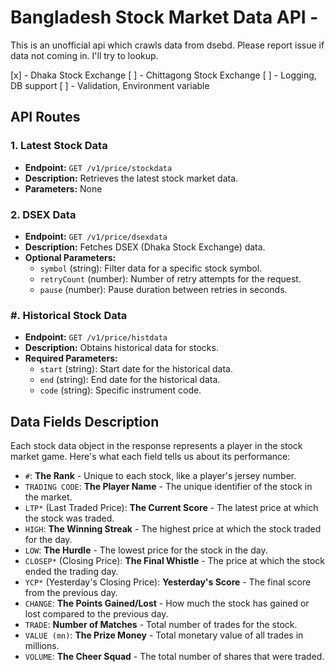 # Bangladesh Stock Market Data API - 

This is an unofficial api which crawls data from dsebd. Please report issue if data not coming in. I'll try to lookup.

[x] - Dhaka Stock Exchange
[ ] - Chittagong Stock Exchange
[ ] - Logging, DB support
[ ] - Validation, Environment variable
## API Routes

### 1. Latest Stock Data
- **Endpoint:** `GET /v1/price/stockdata`
- **Description:** Retrieves the latest stock market data.
- **Parameters:** None

### 2. DSEX Data
- **Endpoint:** `GET /v1/price/dsexdata`
- **Description:** Fetches DSEX (Dhaka Stock Exchange) data.
- **Optional Parameters:**
  - `symbol` (string): Filter data for a specific stock symbol.
  - `retryCount` (number): Number of retry attempts for the request.
  - `pause` (number): Pause duration between retries in seconds.

### #. Historical Stock Data
- **Endpoint:** `GET /v1/price/histdata`
- **Description:** Obtains historical data for stocks.
- **Required Parameters:**
  - `start` (string): Start date for the historical data.
  - `end` (string): End date for the historical data.
  - `code` (string): Specific instrument code.
  

## Data Fields Description

Each stock data object in the response represents a player in the stock market game. Here's what each field tells us about its performance:

- `#`: **The Rank** - Unique to each stock, like a player's jersey number.
- `TRADING CODE`: **The Player Name** - The unique identifier of the stock in the market.
- `LTP*` (Last Traded Price): **The Current Score** - The latest price at which the stock was traded.
- `HIGH`: **The Winning Streak** - The highest price at which the stock traded for the day.
- `LOW`: **The Hurdle** - The lowest price for the stock in the day.
- `CLOSEP*` (Closing Price): **The Final Whistle** - The price at which the stock ended the trading day.
- `YCP*` (Yesterday's Closing Price): **Yesterday's Score** - The final score from the previous day.
- `CHANGE`: **The Points Gained/Lost** - How much the stock has gained or lost compared to the previous day.
- `TRADE`: **Number of Matches** - Total number of trades for the stock.
- `VALUE (mn)`: **The Prize Money** - Total monetary value of all trades in millions.
- `VOLUME`: **The Cheer Squad** - The total number of shares that were traded.

